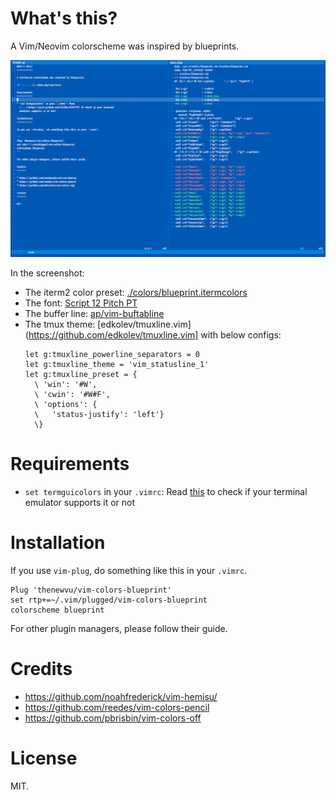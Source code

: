What's this?
============

A Vim/Neovim colorscheme was inspired by blueprints.

![Screenshot](./demo.png?raw=true)

In the screenshot:

* The iterm2 color preset: [./colors/blueprint.itermcolors](./colors/blueprint.itermcolors)
* The font: [Script 12 Pitch PT](http://www.myfonts.com/fonts/bitstream/script-12-pitch/)
* The buffer line: [ap/vim-buftabline](https://github.com/ap/vim-buftabline)
* The tmux theme: [edkolev/tmuxline.vim](https://github.com/edkolev/tmuxline.vim] with below configs:
  ```
  let g:tmuxline_powerline_separators = 0
  let g:tmuxline_theme = 'vim_statusline_1'
  let g:tmuxline_preset = {
    \ 'win': '#W',
    \ 'cwin': '#W#F',
    \ 'options': {
    \   'status-justify': 'left'}
    \}
  ```

Requirements
============

* `set termguicolors` in your `.vimrc`: Read
  [this](https://gist.github.com/XVilka/8346728) to check if your terminal
  emulator supports it or not

Installation
============

If you use `vim-plug`, do something like this in your `.vimrc`.

``` 
Plug 'thenewvu/vim-colors-blueprint' 
set rtp+=~/.vim/plugged/vim-colors-blueprint 
colorscheme blueprint 
```

For other plugin managers, please follow their guide.

Credits
=======

* https://github.com/noahfrederick/vim-hemisu/
* https://github.com/reedes/vim-colors-pencil
* https://github.com/pbrisbin/vim-colors-off

License
=======

MIT.
